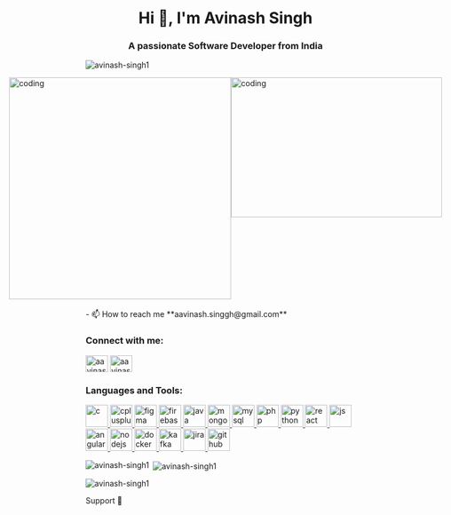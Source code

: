 <h1 align="center">Hi 👋, I'm Avinash Singh</h1>
<h3 align="center">A passionate Software Developer from India</h3>

<p align="left"> <img src="https://komarev.com/ghpvc/?username=avinash-singh1&label=Profile%20views&color=0e75b6&style=flat" alt="avinash-singh1" /> </p>

<div style="display: flex; justify-content: center;">
  <img width="400" src="https://user-images.githubusercontent.com/55389276/140866485-8fb1c876-9a8f-4d6a-98dc-08c4981eaf70.gif" alt="coding">
  <img width="380" height="252" src="https://user-images.githubusercontent.com/74038190/212741999-016fddbd-617a-4448-8042-0ecf907aea25.gif" alt="coding">
</div>

<br>
- 📫 How to reach me **aavinash.singgh@gmail.com**

<h3 align="left">Connect with me:</h3>
<p align="left">
<a href="https://twitter.com/aavinashsinggh" target="blank"><img align="center" src="https://encrypted-tbn0.gstatic.com/images?q=tbn:ANd9GcQCwa9CGpbMF_BPbtkKp8qIik76xM0MmjSyFA&usqp=CAU" alt="aavinashsinggh" height="30" width="40" /></a>
<a href="https://instagram.com/avinash.singgh" target="blank"><img align="center" src="https://upload.wikimedia.org/wikipedia/commons/thumb/e/e7/Instagram_logo_2016.svg/2048px-Instagram_logo_2016.svg.png"   alt="aavinash.singgh" height="30" width="40" /></a>
</p>

<h3 align="left">Languages and Tools:</h3>
<p align="left"> 
<a href="https://www.cprogramming.com/" target="_blank" rel="noreferrer"> 
    <img src="https://i.pinimg.com/originals/6e/46/e7/6e46e7dbe2bb73dacc055e5dbd85c3ad.png" alt="c" width="40" height="40"/> 
</a> 
<a href="https://www.w3schools.com/cpp/" target="_blank" rel="noreferrer"> 
    <img src="https://upload.wikimedia.org/wikipedia/commons/thumb/1/18/ISO_C%2B%2B_Logo.svg/640px-ISO_C%2B%2B_Logo.svg.png" alt="cplusplus" width="40" height="40"/> 
</a> 
<a href="https://www.figma.com/" target="_blank" rel="noreferrer"> 
    <img src="https://www.vectorlogo.zone/logos/figma/figma-icon.svg" alt="figma" width="40" height="40"/> 
</a> 
<a href="https://firebase.google.com/" target="_blank" rel="noreferrer"> 
    <img src="https://www.vectorlogo.zone/logos/firebase/firebase-icon.svg" alt="firebase" width="40" height="40"/> 
</a> 
<a href="https://www.java.com" target="_blank" rel="noreferrer"> 
    <img src="https://1000logos.net/wp-content/uploads/2020/09/Java-Logo.png" alt="java" width="40" height="40"/> 
</a> 
<a href="https://www.mongodb.com/" target="_blank" rel="noreferrer"> 
    <img src="https://static.javatpoint.com/mongodb/images/mongodb-tutorial.jpg" alt="mongodb" width="40" height="40"/> 
</a> 
<a href="https://www.mysql.com/" target="_blank" rel="noreferrer"> 
    <img src="https://styles.redditmedia.com/t5_2qm6k/styles/communityIcon_dhjr6guc03x51.png" alt="mysql" width="40" height="40"/> 
</a> 
<a href="https://www.php.net" target="_blank" rel="noreferrer"> 
    <img src="https://upload.wikimedia.org/wikipedia/commons/thumb/2/27/PHP-logo.svg/1200px-PHP-logo.svg.png" alt="php" width="40" height="40"/> 
</a> 
<a href="https://www.python.org" target="_blank" rel="noreferrer"> 
    <img src="https://upload.wikimedia.org/wikipedia/commons/thumb/c/c3/Python-logo-notext.svg/935px-Python-logo-notext.svg.png" alt="python" width="40" height="40"/> 
</a> 
<a href="https://reactjs.org/" target="_blank" rel="noreferrer"> 
    <img src="https://upload.wikimedia.org/wikipedia/commons/thumb/a/a7/React-icon.svg/1200px-React-icon.svg.png" alt="react" width="40" height="40"/> 
</a>  
<a href="https://www.javascript.com/" target="_blank" rel="noreferrer"> 
    <img src="https://1000logos.net/wp-content/uploads/2020/09/JavaScript-Logo.png" alt="js" width="40" height="40"/> 
</a>
<a href="https://angular.io/" target="_blank" rel="noreferrer"> 
    <img src="https://angular.io/assets/images/logos/angular/angular.svg" alt="angular" width="40" height="40"/> 
</a>
<a href="https://nodejs.org/" target="_blank" rel="noreferrer"> 
    <img src="https://upload.wikimedia.org/wikipedia/commons/d/d9/Node.js_logo.svg" alt="nodejs" width="40" height="40"/> 
</a>
<a href="https://www.docker.com/" target="_blank" rel="noreferrer"> 
    <img src="https://www.vectorlogo.zone/logos/docker/docker-icon.svg" alt="docker" width="40" height="40"/> 
</a>
<a href="https://kafka.apache.org/" target="_blank" rel="noreferrer"> 
    <img src="https://www.vectorlogo.zone/logos/apache_kafka/apache_kafka-icon.svg" alt="kafka" width="40" height="40"/> 
</a>
<a href="https://www.atlassian.com/software/jira" target="_blank" rel="noreferrer"> 
    <img src="https://www.vectorlogo.zone/logos/atlassian_jira/atlassian_jira-icon.svg" alt="jira" width="40" height="40"/> 
</a>
<a href="https://github.com/" target="_blank" rel="noreferrer"> 
    <img src="https://upload.wikimedia.org/wikipedia/commons/9/91/Octicons-mark-github.svg" alt="github" width="40" height="40"/> 
</a>
</p>


<p><img align="left" src="https://github-readme-stats.vercel.app/api/top-langs?username=avinash-singh1&show_icons=true&locale=en&layout=compact" alt="avinash-singh1" /></p>

<p>&nbsp;<img align="center" src="https://github-readme-stats.vercel.app/api?username=avinash-singh1&show_icons=true&locale=en" alt="avinash-singh1" /></p>

<p><img align="center" src="https://github-readme-streak-stats.herokuapp.com/?user=avinash-singh1&" alt="avinash-singh1" /></p>

Support 🙏
